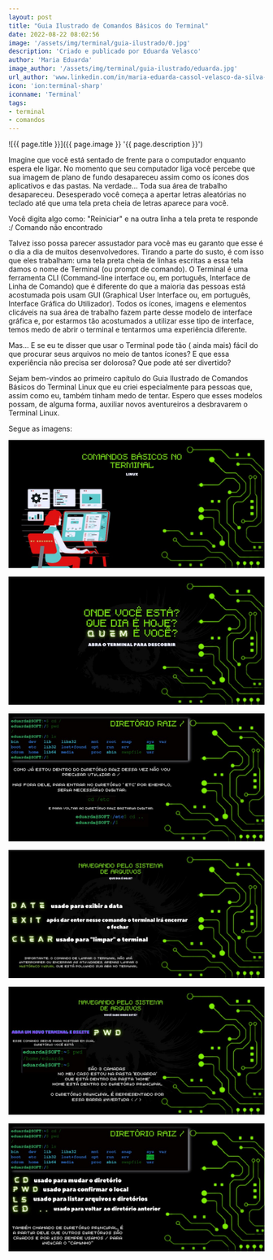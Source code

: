 ```yaml
---
layout: post
title: "Guia Ilustrado de Comandos Básicos do Terminal"
date: 2022-08-22 08:02:56
image: '/assets/img/terminal/guia-ilustrado/0.jpg'
description: 'Criado e publicado por Eduarda Velasco'
author: 'Maria Eduarda'
image_author: '/assets/img/terminal/guia-ilustrado/eduarda.jpg'
url_author: 'www.linkedin.com/in/maria-eduarda-cassol-velasco-da-silva-catanho-07666722b/'
icon: 'ion:terminal-sharp'
iconname: 'Terminal'
tags:
- terminal
- comandos
---
```


![{{ page.title }}]({{ page.image }} '{{ page.description }}')

Imagine que você está sentado de frente para o computador enquanto espera ele ligar. No momento que seu computador liga você percebe que sua imagem de plano de fundo desapareceu assim como os ícones dos aplicativos e das pastas. Na verdade... Toda sua área de trabalho desapareceu. Desesperado você começa a apertar letras aleatórias no teclado até que uma tela preta cheia de letras aparece para você. 

Você digita algo como: "Reiniciar" e na outra linha a tela preta te responde :/ Comando não encontrado

Talvez isso possa parecer assustador para você mas eu garanto que esse é o dia a dia de muitos desenvolvedores. Tirando a parte do susto, é com isso que eles trabalham: uma tela preta cheia de linhas escritas a essa tela damos o nome de Terminal (ou prompt de comando). O Terminal é uma ferramenta CLI (Command-line interface ou, em português, Interface de Linha de Comando) que é diferente do que a maioria das pessoas está acostumada pois usam GUI (Graphical User Interface ou, em português, Interface Gráfica do Utilizador). Todos os ícones, imagens e elementos clicáveis na sua área de trabalho fazem parte desse modelo de interface gráfica e, por estarmos tão acostumados a utilizar esse tipo de interface, temos medo de abrir o terminal e tentarmos uma experiência diferente.

Mas... E se eu te disser que usar o Terminal pode tão ( ainda mais) fácil do que procurar seus arquivos no meio de tantos ícones? E que essa experiência não precisa ser dolorosa? Que pode até ser divertido?

Sejam bem-vindos ao primeiro capítulo do Guia Ilustrado de Comandos Básicos do Terminal Linux que eu criei especialmente para pessoas que, assim como eu, também tinham medo de tentar. Espero que esses modelos possam, de alguma forma, auxiliar novos aventureiros a desbravarem o Terminal Linux. 

Segue as imagens:

![Guia Ilustrado de Comandos para o Terminal](/assets/img/terminal/guia-ilustrado/0.jpg) 

![Guia Ilustrado de Comandos para o Terminal](/assets/img/terminal/guia-ilustrado/1.jpg) 

![Guia Ilustrado de Comandos para o Terminal](/assets/img/terminal/guia-ilustrado/2.jpg) 

![Guia Ilustrado de Comandos para o Terminal](/assets/img/terminal/guia-ilustrado/3.jpg) 

![Guia Ilustrado de Comandos para o Terminal](/assets/img/terminal/guia-ilustrado/4.jpg) 

![Guia Ilustrado de Comandos para o Terminal](/assets/img/terminal/guia-ilustrado/5.jpg) 



